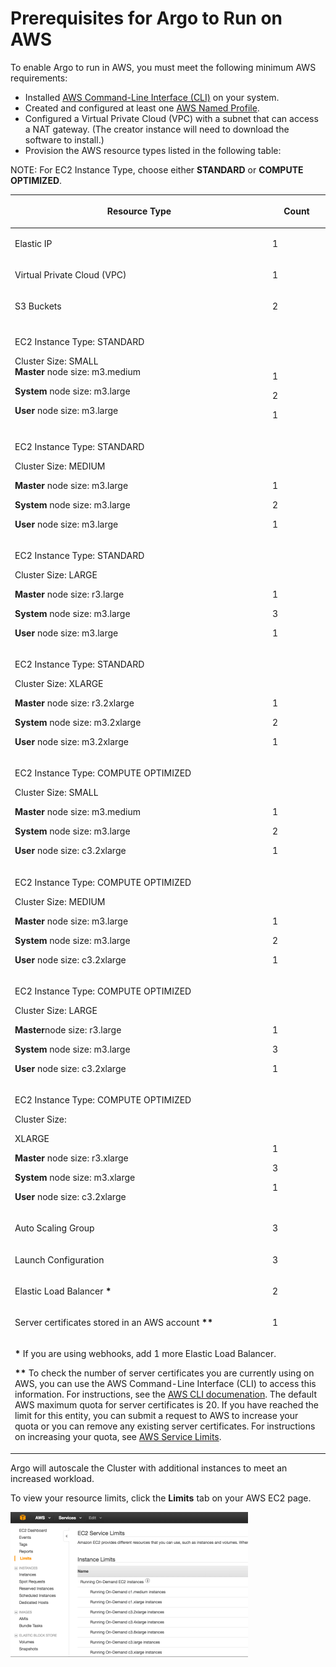 # Prerequisites for Argo to Run on AWS

<a name="MinResourceType4AWS"></a>To enable Argo to run in AWS, you must meet the following minimum AWS requirements:

* Installed [AWS Command-Line Interface (CLI)](https://aws.amazon.com/documentation/cli/) on your system.
* Created and configured at least one [AWS Named Profile](http://docs.aws.amazon.com/cli/latest/userguide/cli-multiple-profiles.html).
* Configured a Virtual Private Cloud (VPC) with a subnet that can access a NAT gateway. (The creator instance will need to download the software to install.)
* Provision the AWS resource types listed in the following table:

 NOTE: For EC2 Instance Type, choose either **STANDARD** or **COMPUTE OPTIMIZED**.

<table>
     <col style="width: 412px;" />
     <col />
     <thead>
         <tr>
             <th>
                 <p>Resource Type</p>
             </th>
             <th>
                 <p>Count</p>
             </th>
         </tr>
     </thead>
     <tbody>
         <tr>
             <td>
                 <p>Elastic IP</p>
             </td>
             <td>
                 <p>1</p>
             </td>
         </tr>
         <tr>
             <td>
                 <p>Virtual Private Cloud (VPC)</p>
             </td>
             <td>
                 <p>1</p>
             </td>
         </tr>
         <tr>
             <td>
                 <p>S3 Buckets</p>
             </td>
             <td>
                 <p>2</p>
             </td>
         </tr>
         <tr>
             <td>
                 <p>EC2 Instance Type: STANDARD</p>
                 <p>Cluster Size: SMALL<br /><b>Master</b> node size: m3.medium</p>
                 <p><b>System</b> node size: m3.large</p>
                 <p><b>User</b> node size: m3.large</p>
             </td>
             <td>
                 <p>&#160;</p>
                 <p>&#160;</p>
                 <p>1</p>
                 <p>2</p>
                 <p>1</p>
             </td>
         </tr>
         <tr>
             <td>
                 <p>EC2 Instance Type: STANDARD</p>
                 <p>Cluster Size:  MEDIUM<br /></p>
                 <p><b>Master</b> node size: m3.large </p>
                 <p><b> System</b> node size: m3.large</p>
                 <p><b>User</b> node size: m3.large</p>
             </td>
             <td>
                 <p>&#160;</p>
                 <p>&#160;</p>
                 <p>1</p>
                 <p>2</p>
                 <p>1</p>
             </td>
         </tr>
         <tr>
             <td>
                 <p>EC2 Instance Type: STANDARD</p>
                 <p>Cluster Size: LARGE</p>
                 <p><b>Master</b> node size: r3.large</p>
                 <p><b> System</b> node size: m3.large</p>
                 <p><b>User</b> node size: m3.large </p>
             </td>
             <td>
                 <p>&#160;</p>
                 <p>&#160;</p>
                 <p>1</p>
                 <p>3</p>
                 <p>1</p>
             </td>
         </tr>
         <tr>
             <td>
                 <p>EC2 Instance Type: STANDARD</p>
                 <p>Cluster Size: XLARGE</p>
                 <p><b>Master</b> node size: r3.2xlarge</p>
                 <p><b> System</b> node size: m3.2xlarge</p>
                 <p><b>User</b> node size: m3.2xlarge</p>
             </td>
             <td>
                 <p>&#160;</p>
                 <p>&#160;</p>
                 <p>1</p>
                 <p>2</p>
                 <p>1</p>
             </td>
         </tr>
         <tr MadCap:conditions="General.Version224">
             <td>
                 <p>EC2 Instance Type: COMPUTE OPTIMIZED</p>
                 <p>
Cluster Size: SMALL </p>
                 <p><b>Master</b> node size: m3.medium
</p>
                 <p><b> System</b> node size: m3.large</p>
                 <p><b>User</b> node size: c3.2xlarge </p>
             </td>
             <td>
                 <p>&#160;</p>
                 <p>&#160;</p>
                 <p>1</p>
                 <p> 2</p>
                 <p>1</p>
             </td>
         </tr>
         <tr MadCap:conditions="General.Version224">
             <td>
                 <p>

EC2 Instance Type:  COMPUTE OPTIMIZED</p>
                 <p>Cluster Size: MEDIUM </p>
                 <p><b>Master</b> node size: m3.large
</p>
                 <p><b> System</b> node size: m3.large </p>
                 <p><b>User</b> node size: c3.2xlarge
</p>
             </td>
             <td>
                 <p>&#160;</p>
                 <p>&#160;</p>
                 <p>1</p>
                 <p>2</p>
                 <p>1</p>
             </td>
         </tr>
         <tr MadCap:conditions="General.Version224">
             <td>
                 <p>EC2 Instance Type:  COMPUTE OPTIMIZED
</p>
                 <p>Cluster Size: LARGE</p>
                 <p><b>Master</b>node size: r3.large</p>
                 <p><b> System</b> node size: m3.large</p>
                 <p><b>User</b> node size: c3.2xlarge</p>
             </td>
             <td>
                 <p>&#160;</p>
                 <p>&#160;</p>
                 <p> 1</p>
                 <p> 3</p>
                 <p>1</p>
             </td>
         </tr>
         <tr MadCap:conditions="General.Version224">
             <td>
                 <p>EC2 Instance Type: COMPUTE OPTIMIZED</p>
                 <p>Cluster Size:

XLARGE</p>
                 <p><b>Master</b> node size: r3.xlarge</p>
                 <p><b> System</b> node size: m3.xlarge</p>
                 <p><b>User</b> node size: c3.2xlarge </p>
             </td>
             <td>
                 <p>&#160;</p>
                 <p>&#160;</p>
                 <p> 1</p>
                 <p> 3
</p>
                 <p>1</p>
             </td>
         </tr>
         <tr>
             <td>
                 <p>Auto Scaling Group</p>
             </td>
             <td>
                 <p>3</p>
             </td>
         </tr>
         <tr>
             <td>
                 <p>Launch Configuration</p>
             </td>
             <td>
                 <p>3</p>
             </td>
         </tr>
         <tr>
             <td>
                 <p>Elastic Load Balancer<b> &#42;</b><br/></p>
             </td>
             <td>
                 <p>2</p>
             </td>
         </tr>
         <tr>
             <td>
                 <p>Server certificates stored in an AWS account<b> &#42;&#42;</b></p>
             </td>
             <td>1</td>
         </tr>
         <tr>
             <td colspan="2">
                 <p><b>&#42;</b> If you are using webhooks, add 1 more Elastic Load Balancer.</p>
                 <p><b>&#42;&#42;</b> To check the number of server certificates you are currently using on AWS, you can use the AWS Command-Line Interface (CLI) to access this information. For instructions, see the <a href="https://aws.amazon.com/documentation/cli/">AWS CLI documenation</a>. The default AWS maximum quota for server certificates is 20. If you have reached the limit for this entity, you can submit a request to AWS to increase your quota or you can remove any existing server certificates. For instructions on increasing your quota, see <a href="http://docs.aws.amazon.com/general/latest/gr/aws_service_limits.html">AWS Service Limits</a>.</p>
             </td>
         </tr>
     </tbody>
 </table>

 Argo will autoscale the Cluster with additional instances to meet an increased workload.

 To view your resource limits, click the **Limits** tab on your AWS EC2 page.

 ![AWS_Limits_page](./../../images/check_your_amazon_resources_380x232.png)
